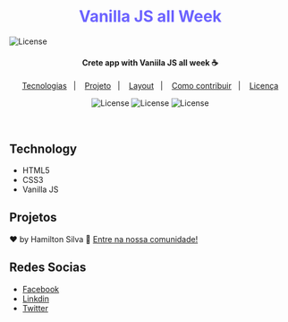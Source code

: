 <h1 align="center">
    <span style="color: rgb(108, 99, 255);">Vanilla JS all Week </span>
</h1>
<img alt="License" src="./public/vj.png">
<h4 align="center">
   Crete app with Vaniila JS all week  ☕
</h4>


<p align="center">
  <a href="#uniplace-tecnologias">Tecnologias</a>&nbsp;&nbsp;&nbsp;|&nbsp;&nbsp;&nbsp;
  <a href="#-projeto">Projeto</a>&nbsp;&nbsp;&nbsp;|&nbsp;&nbsp;&nbsp;
  <a href="#-layout">Layout</a>&nbsp;&nbsp;&nbsp;|&nbsp;&nbsp;&nbsp;
  <a href="#-como-contribuir">Como contribuir</a>&nbsp;&nbsp;&nbsp;|&nbsp;&nbsp;&nbsp;
  <a href="#memo-licença">Licença</a>
</p>
<p align="center">
 <img alt="License" src="https://img.shields.io/badge/C.O.S.A-Community-blue">

<img alt="License" src="https://img.shields.io/badge/license-MIT-brightgreen">
<img alt="License" src="https://img.shields.io/badge/Version-2.0-brightgreen">

</p>
<br>


## Technology 
* HTML5
* CSS3
* Vanilla JS

## Projetos



♥ by Hamilton Silva :wave: [Entre na nossa comunidade!](https://www.facebook.com/groups/2330277530393634)

## Redes Socias 
- [Facebook](https://www.facebook.com/tiohs.u)
- [Linkdin](https://www.linkedin.com/in/tiohs)
- [Twitter](https://twitter.com/tiohs_uc)
